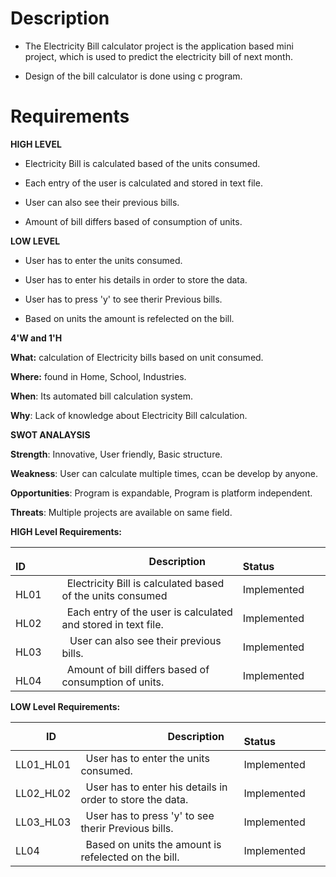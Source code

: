 # Description

* The Electricity Bill calculator project is the application based mini project, which is used to predict the electricity bill of next month.

* Design of the bill calculator is done using c program.

# Requirements

**HIGH LEVEL**

* Electricity Bill is calculated based of the units consumed.
* Each entry of the user is calculated and stored in text file.

* User can also see their previous bills.

* Amount of bill differs based of consumption of units.

**LOW LEVEL**

* User has to enter the units consumed.

* User has to enter his details in order to store the data.

* User has to press 'y' to see therir Previous bills.

* Based on units the amount is refelected on the bill.

**4'W and 1'H**

**What:** calculation of Electricity bills based on unit consumed.

**Where:** found in Home, School, Industries.

**When**: Its automated bill calculation system.

**Why**: Lack of knowledge about Electricity Bill calculation.

**SWOT ANALAYSIS**

**Strength**: Innovative, User friendly, Basic structure.

**Weakness**:
User can calculate multiple times, ccan be develop by anyone.

**Opportunities**: Program is expandable, Program is platform independent.

**Threats**:
Multiple projects are available on same field.


**HIGH Level Requirements:**

|`      `**ID**|`                 `**Description**|`            `**Status**|
| :- | :- | :- |
|`    `HL01|` `Electricity Bill is calculated based of the units consumed | Implemented |
|`    `HL02|` `Each entry of the user is calculated and stored in text file.| Implemented |
|`    `HL03|` ` User can also see their previous bills. | Implemented |
|`    `HL04|` `Amount of bill differs based of consumption of units.| Implemented |

**LOW Level Requirements:**


|`      `**ID**|`                 `**Description**|`            `**Status**|
| :- | :- | :- |
|LL01\_HL01|` `User has to enter the units consumed.| Implemented |
|LL02\_HL02|` `User has to enter his details in order to store the data.|Implemented |
|LL03\_HL03|` `User has to press 'y' to see therir Previous bills.|Implemented |
|LL04|` `Based on units the amount is refelected on the bill.| Implemented |


